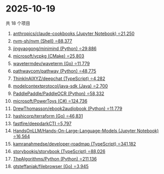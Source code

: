# 2025-10-19

共 18 个项目

<!-- BEGIN GITHUB -->
<!-- 最后更新时间 2025-10-19 13:08:48 +0800 -->
1. [anthropics/claude-cookbooks (Jupyter Notebook) ⭐21,250](https://github.com/anthropics/claude-cookbooks)
1. [nvm-sh/nvm (Shell) ⭐88,377](https://github.com/nvm-sh/nvm)
1. [jingyaogong/minimind (Python) ⭐29,886](https://github.com/jingyaogong/minimind)
1. [microsoft/vcpkg (CMake) ⭐25,803](https://github.com/microsoft/vcpkg)
1. [wavetermdev/waveterm (Go) ⭐11,779](https://github.com/wavetermdev/waveterm)
1. [pathwaycom/pathway (Python) ⭐48,775](https://github.com/pathwaycom/pathway)
1. [ThinkInAIXYZ/deepchat (TypeScript) ⭐4,282](https://github.com/ThinkInAIXYZ/deepchat)
1. [modelcontextprotocol/java-sdk (Java) ⭐2,700](https://github.com/modelcontextprotocol/java-sdk)
1. [PaddlePaddle/PaddleOCR (Python) ⭐58,332](https://github.com/PaddlePaddle/PaddleOCR)
1. [microsoft/PowerToys (C#) ⭐124,736](https://github.com/microsoft/PowerToys)
1. [DrewThomasson/ebook2audiobook (Python) ⭐11,779](https://github.com/DrewThomasson/ebook2audiobook)
1. [hashicorp/terraform (Go) ⭐46,831](https://github.com/hashicorp/terraform)
1. [fastfire/deepdarkCTI ⭐5,797](https://github.com/fastfire/deepdarkCTI)
1. [HandsOnLLM/Hands-On-Large-Language-Models (Jupyter Notebook) ⭐16,564](https://github.com/HandsOnLLM/Hands-On-Large-Language-Models)
1. [kamranahmedse/developer-roadmap (TypeScript) ⭐341,182](https://github.com/kamranahmedse/developer-roadmap)
1. [storybookjs/storybook (TypeScript) ⭐88,026](https://github.com/storybookjs/storybook)
1. [TheAlgorithms/Python (Python) ⭐211,136](https://github.com/TheAlgorithms/Python)
1. [gtsteffaniak/filebrowser (Go) ⭐3,945](https://github.com/gtsteffaniak/filebrowser)
<!-- END GITHUB -->